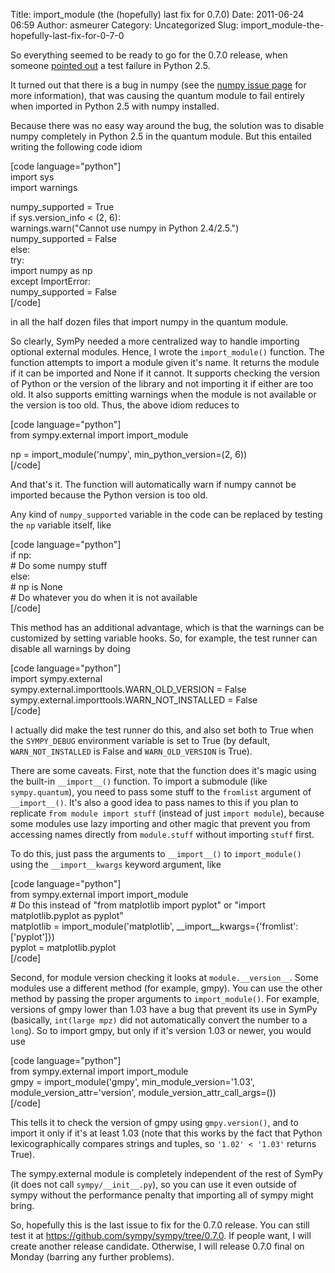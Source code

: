 Title: import_module (the (hopefully) last fix for 0.7.0)
Date: 2011-06-24 06:59
Author: asmeurer
Category: Uncategorized
Slug: import_module-the-hopefully-last-fix-for-0-7-0

So everything seemed to be ready to go for the 0.7.0 release, when
someone [pointed out][] a test failure in Python 2.5.

It turned out that there is a bug in numpy (see the [numpy issue page][]
for more information), that was causing the quantum module to fail
entirely when imported in Python 2.5 with numpy installed.

Because there was no easy way around the bug, the solution was to
disable numpy completely in Python 2.5 in the quantum module. But this
entailed writing the following code idiom

[code language="python"]  
import sys  
import warnings

numpy\_supported = True  
if sys.version\_info \< (2, 6):  
warnings.warn("Cannot use numpy in Python 2.4/2.5.")  
numpy\_supported = False  
else:  
try:  
import numpy as np  
except ImportError:  
numpy\_supported = False  
[/code]

in all the half dozen files that import numpy in the quantum module.

So clearly, SymPy needed a more centralized way to handle importing
optional external modules. Hence, I wrote the `import_module()`
function. The function attempts to import a module given it's name. It
returns the module if it can be imported and None if it cannot. It
supports checking the version of Python or the version of the library
and not importing it if either are too old. It also supports emitting
warnings when the module is not available or the version is too old.
Thus, the above idiom reduces to

[code language="python"]  
from sympy.external import import\_module

np = import\_module('numpy', min\_python\_version=(2, 6))  
[/code]

And that's it. The function will automatically warn if numpy cannot be
imported because the Python version is too old.

Any kind of `numpy_supported` variable in the code can be replaced by
testing the `np` variable itself, like

[code language="python"]  
if np:  
\# Do some numpy stuff  
else:  
\# np is None  
\# Do whatever you do when it is not available  
[/code]

This method has an additional advantage, which is that the warnings can
be customized by setting variable hooks. So, for example, the test
runner can disable all warnings by doing

[code language="python"]  
import sympy.external  
sympy.external.importtools.WARN\_OLD\_VERSION = False  
sympy.external.importtools.WARN\_NOT\_INSTALLED = False  
[/code]

I actually did make the test runner do this, and also set both to True
when the `SYMPY_DEBUG` environment variable is set to True (by default,
`WARN_NOT_INSTALLED` is False and `WARN_OLD_VERSION` is True).

There are some caveats. First, note that the function does it's magic
using the built-in `__import__()` function. To import a submodule (like
`sympy.quantum`), you need to pass some stuff to the `fromlist` argument
of `__import__()`. It's also a good idea to pass names to this if you
plan to replicate `from module import stuff` (instead of just
`import module`), because some modules use lazy importing and other
magic that prevent you from accessing names directly from `module.stuff`
without importing `stuff` first.

To do this, just pass the arguments to `__import__()` to
`import_module()` using the `__import__kwargs` keyword argument, like

[code language="python"]  
from sympy.external import import\_module  
\# Do this instead of "from matplotlib import pyplot" or "import
matplotlib.pyplot as pyplot"  
matplotlib = import\_module('matplotlib',
\_\_import\_\_kwargs={'fromlist':['pyplot']})  
pyplot = matplotlib.pyplot  
[/code]

Second, for module version checking it looks at `module.__version__`.
Some modules use a different method (for example, gmpy). You can use the
other method by passing the proper arguments to `import_module()`. For
example, versions of gmpy lower than 1.03 have a bug that prevent its
use in SymPy (basically, `int(large mpz)` did not automatically convert
the number to a `long`). So to import gmpy, but only if it's version
1.03 or newer, you would use

[code language="python"]  
from sympy.external import import\_module  
gmpy = import\_module('gmpy', min\_module\_version='1.03',  
module\_version\_attr='version', module\_version\_attr\_call\_args=())  
[/code]

This tells it to check the version of gmpy using `gmpy.version()`, and
to import it only if it's at least 1.03 (note that this works by the
fact that Python lexicographically compares strings and tuples, so
`'1.02' < '1.03'` returns True).

The sympy.external module is completely independent of the rest of SymPy
(it does not call `sympy/__init__.py`), so you can use it even outside
of sympy without the performance penalty that importing all of sympy
might bring.

So, hopefully this is the last issue to fix for the 0.7.0 release. You
can still test it at <https://github.com/sympy/sympy/tree/0.7.0>. If
people want, I will create another release candidate. Otherwise, I will
release 0.7.0 final on Monday (barring any further problems).

  [pointed out]: https://groups.google.com/d/topic/sympy/9FOPjxC0D6s/discussion
  [numpy issue page]: http://projects.scipy.org/numpy/ticket/1872
